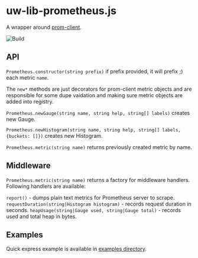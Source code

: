 # uw-lib-prometheus.js

A wrapper around [prom-client](https://github.com/siimon/prom-client).

![Build][travis-build]

## API

`Prometheus.constructor(string prefix)` if prefix provided, it will prefix ;) each metric `name`.

The `new*` methods are just decorators for prom-client metric objects and are responsible for some dupe vaidation and making sure metric objects are added into registry. 

`Prometheus.newGauge(string name, string help, string[] labels)` creates new Gauge.

`Prometheus.newHistogram(string name, string help, string[] labels, {buckets: []})` creates new Histogram.

`Prometheus.metric(string name)` returns previously created metric by name.

## Middleware

`Prometheus.metric(string name)` returns a factory for middleware handlers. Following handlers are available:

`report()` - dumps plain text metrics for Prometheus server to scrape.
`requestDuration(string|Histogram histogram)` - records request duration in seconds.
`heapUsage(string|Gauge used, string|Gauge total)` - records used and total heap in bytes.

## Examples

Quick express example is available in [examples directory](./examples).


[travis-build]: https://img.shields.io/travis/utilitywarehouse/uw-lib-prometheus.js.svg
